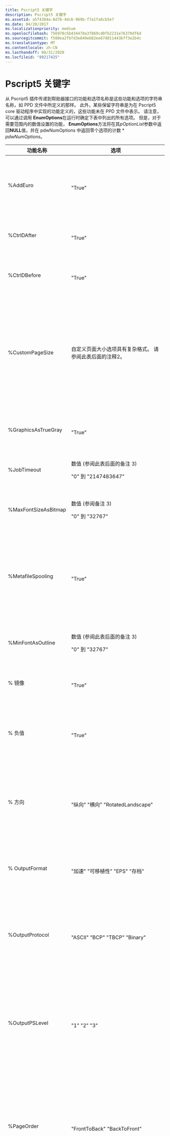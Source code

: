 ```yaml
---
title: Pscript5 关键字
description: Pscript5 关键字
ms.assetid: a5f4384a-8d78-4dc6-969b-f7a1fa6cb5e7
ms.date: 04/20/2017
ms.localizationpriority: medium
ms.openlocfilehash: 756978c5b434470a3f869cd0fb2231e76370df6d
ms.sourcegitcommit: f500ea2fbfd3e849eb82ee67d011443bff3e2b4c
ms.translationtype: MT
ms.contentlocale: zh-CN
ms.lasthandoff: 08/31/2020
ms.locfileid: "89217425"
---
```

# <a name="pscript5-keywords"></a>Pscript5 关键字


从 Pscript5 插件传递到帮助器接口的功能和选项名称是这些功能和选项的字符串名称，如 PPD 文件中所定义的那样。 此外，某些保留字符串是为在 Pscript5 core 驱动程序中实现的功能定义的，这些功能未在 PPD 文件中表示。 请注意，可以通过调用 **EnumOptions**在运行时确定下表中列出的所有选项。 但是，对于需要范围内的数值设置的功能， **EnumOptions**方法将在其*pOptionList*参数中返回**NULL**值，并在 pdwNumOptions 中返回零个选项的计数 \* *pdwNumOptions*。

<table>
<colgroup>
<col width="33%" />
<col width="33%" />
<col width="33%" />
</colgroup>
<thead>
<tr class="header">
<th>功能名称</th>
<th>选项</th>
<th>说明</th>
</tr>
</thead>
<tbody>
<tr class="odd">
<td><p>%AddEuro</p></td>
<td><p></p>
"True"</td>
<td><p>将欧元符号添加到设备字体。</p>
<p>打印机-粘滞。</p>
<p>需要 PostScript 级别2。 请参阅此表后面的注释1。</p></td>
</tr>
<tr class="even">
<td><p>%CtrlDAfter</p></td>
<td><p></p>
"True"</td>
<td><p>每个作业后发送 CTRL + D。</p>
<p>打印机-粘滞。</p></td>
</tr>
<tr class="odd">
<td><p>%CtrlDBefore</p></td>
<td><p></p>
"True"</td>
<td><p>在每个作业之前发送 CTRL + D。</p>
<p>打印机-粘滞。</p></td>
</tr>
<tr class="even">
<td><p>%CustomPageSize</p></td>
<td><p>自定义页面大小选项具有复杂格式。 请参阅此表后面的注释2。</p></td>
<td><p>读取或指定自定义页面大小设置。 设置此功能还会导致公用<a href="https://docs.microsoft.com/windows/win32/api/wingdi/ns-wingdi-devmodew" data-raw-source="[&lt;strong&gt;DEVMODEW&lt;/strong&gt;](/windows/win32/api/wingdi/ns-wingdi-devmodew)"><strong>DEVMODEW</strong></a>结构的<strong>dmPaperSize</strong>成员重置为 DMPAPER_CUSTOMSIZE (指示 PS 自定义大小) ，并设置 DM_PAPERSIZE 位标志。 此功能只能在公共 DEVMODEW 结构指示正在使用的是自定义纸张大小时才会被读取。</p>
<p>文档-粘滞。</p></td>
</tr>
<tr class="odd">
<td><p>%GraphicsAsTrueGray</p></td>
<td><p></p>
"True"</td>
<td><p>将灰色图形转换为 PostScript 灰色。</p>
<p>打印机-粘滞。</p></td>
</tr>
<tr class="even">
<td><p>%JobTimeout</p></td>
<td><p>数值 (参阅此表后面的备注 3) </p>
<p>"0" 到 "2147483647"</p></td>
<td><p>指定作业超时（以秒为单位）。</p>
<p>打印机-粘滞。</p></td>
</tr>
<tr class="odd">
<td><p>%MaxFontSizeAsBitmap</p></td>
<td><p>数值 (参阅备注 3) </p>
<p>"0" 到 "32767"</p></td>
<td><p>指定作为位图下载的最大字体大小。</p>
<p>打印机-粘滞。</p></td>
</tr>
<tr class="even">
<td><p>%MetafileSpooling</p></td>
<td><p></p>
"True"</td>
<td><p>启用 EMF 假脱机。 启用此功能相当于启用 <strong>高级打印功能</strong> UI 选项。 请注意，此功能具有与手册打印、排序和页面排序交互的约束。 在针对这些功能中的任何一种进行解析时，此功能具有最低优先级。</p>
<p>文档-粘滞。</p></td>
</tr>
<tr class="odd">
<td><p>%MinFontAsOutline</p></td>
<td><p>数值 (参阅此表后面的备注 3) </p>
<p>"0" 到 "32767"</p></td>
<td><p>指定应下载为大纲的最小字体大小。</p>
<p>打印机-粘滞。</p></td>
</tr>
<tr class="even">
<td><p>% 镜像</p></td>
<td><p></p>
"True"</td>
<td><p>通过反转水平坐标来镜像输出。</p>
<p>文档-粘滞。</p></td>
</tr>
<tr class="odd">
<td><p>% 负值</p></td>
<td><p></p>
"True"</td>
<td><p>反转打印页上的黑色和白色区域。</p>
<p>文档-粘滞。</p>
<p>要求使用黑白打印机，而不是彩色。</p></td>
</tr>
<tr class="even">
<td><p>% 方向</p></td>
<td><p></p>
"纵向" "横向" "RotatedLandscape"</td>
<td><p>指定输出方向。 使用此技术配置方向时，将在与<strong>IPrintCoreHelperPS</strong>接口一起使用时，更改 private 和 public <a href="https://docs.microsoft.com/windows/win32/api/wingdi/ns-wingdi-devmodew" data-raw-source="[&lt;strong&gt;DEVMODEW&lt;/strong&gt;](/windows/win32/api/wingdi/ns-wingdi-devmodew)"><strong>DEVMODEW</strong></a>结构值。 此警告不适用于 <strong>IPrintCoreUI2</strong> 接口。</p>
<p>文档-粘滞。</p></td>
</tr>
<tr class="odd">
<td><p>% OutputFormat</p></td>
<td><p></p>
"加速" "可移植性" "EPS" "存档"</td>
<td><p>指定 PostScript 输出格式。 输出格式的行为与为 <strong>IPrintCoreUI2</strong>定义的行为相同。</p>
<p>文档-粘滞。</p></td>
</tr>
<tr class="even">
<td><p>%OutputProtocol</p></td>
<td><p></p>
"ASCII" "BCP" "TBCP" "Binary"</td>
<td><p>指定打印机将用于打印作业的协议。 BCP 和 TBCP 选项仅在受支持时可用。 <strong>EnumOptions</strong> 仅包括支持的值。 还可以通过检查 "协议" 全局特性来确定输出协议。</p>
<p>打印机-粘滞。</p></td>
</tr>
<tr class="odd">
<td><p>%OutputPSLevel</p></td>
<td><p></p>
"1" "2" "3"</td>
<td><p>指定要为此打印作业生成的 PostScript 语言级别。 可用选项限制为等于或小于 "LanguageLevel" 全局特性中指定的设备的语言级别的值。</p>
<p>文档-粘滞。</p>
<p>需要 PostScript Level 2 或更高版本。 请参阅此表后面的注释1。</p></td>
</tr>
<tr class="even">
<td><p>%PageOrder</p></td>
<td><p></p>
"FrontToBack" "BackToFront"</td>
<td><p>指定页面的打印顺序。 如果 EMF 假脱机功能不可用，则在调用 <strong>EnumFeatures</strong>时不会列出此功能，尝试读取或写入此功能的设置将返回 E_FAIL。 Additionaly，如果% MetafileSpooling 功能设置为 False，则 BackToFront 将受到限制。</p>
<p>文档-粘滞。</p></td>
</tr>
<tr class="odd">
<td><p>%PagePerSheet</p></td>
<td><p></p>
"1"、"2"、"4"、"6"、"9"、"16"、"手册"</td>
<td><p>仅当双面显示可用时，才能使用手册打印功能。 如果未打开，则设置 "手册" 选项将导致启用双面打印。 如果关闭了双面并选择了 "手册打印"，则该选项将被强制设置为 "2"。 如果禁用了图元文件假脱机，则会将其表示为手册打印的约束。 如果 EMF 假脱机因为正在使用打印处理器而不可用，则手册打印将不可用。 在这种情况下，将不会在 <strong>EnumOptions</strong>中列出手册打印，如果调用方请求 "% PagePerSheet" 设置为 "手册"，则 <strong>SetOptions</strong> 将返回 E_FAIL。</p>
<p>文档-粘滞。</p></td>
</tr>
<tr class="even">
<td><p>%PSErrorHandler</p></td>
<td><p></p>
"True"</td>
<td><p>发送 PostScript 错误处理程序。</p>
<p>文档-粘滞。</p></td>
</tr>
<tr class="odd">
<td><p>%PSMemory</p></td>
<td><p>数值 (参阅此表后面的备注 3) </p>
<p>对于 PostScript 级别1打印机，范围为 "172" 到 "2097151"。</p>
<p>对于 Postscript 级别2或3打印机，范围为 "249" 到 "2097151"。</p></td>
<td><p>指定设备上可用的虚拟内存的 kb 数。 请注意，值以 kb 表示，而不是以字节为单位。 另请注意，对于级别1和级别2打印机，有效范围有所不同。 尝试设置这些范围以外的值将失败，并 E_FAIL 为 HRESULT。</p>
<p>打印机-粘滞。</p></td>
</tr>
<tr class="even">
<td><p>%TextTrueGray</p></td>
<td><p></p>
"True"</td>
<td><p>将灰色文本转换为 PostScript 灰色。</p>
<p>打印机-粘滞。</p></td>
</tr>
<tr class="odd">
<td><p>%TTDownloadFormat</p></td>
<td><p></p>
"自动" 大纲 "" Bitmap "" NativeTrueType "</td>
<td><p>指定 TrueType 字体下载格式。 仅当 "TTRasterizer" 全局特性指示对 "Type42" 的支持时，NativeTrueType 才可用且列在 <strong>EnumOptions</strong> 中。</p>
<p>文档-粘滞。</p></td>
</tr>
<tr class="even">
<td><p>% WaitTimeout</p></td>
<td><p>数值 (参阅此表后面的备注 3) </p>
<p>"0" 到 "2147483647"</p></td>
<td><p>指定等待超时值（以秒为单位）。</p>
<p>打印机-粘滞。</p></td>
</tr>
</tbody>
</table>

 

**注意**   1如果某个功能未满足规定的要求，则该功能将不会在**EnumFeatures**中列出，尝试获取或设置该功能将导致无法返回 E \_ 。 本说明适用于% AddEuro、% 负值和% OutputPSLevel。

 

**注意**   2 (% CustomPageSize) 自定义页面大小格式与**IPrintCoreUI2**中所述的格式相同。 **EnumOptions** 返回空的选项列表。

 

**注意**   3个数值表示为只包含数字字符的 ANSI 字符串。 不允许使用符号符号。 例如，"300" 有效，但 "-20"、"20.5" 和 "+ 300" 均无效。 本说明适用于% JobTimeout、% MaxFontSizeAsBitmap、% MinFontAsOutline、% PSMemory 和% WaitTimeout。

 

 

